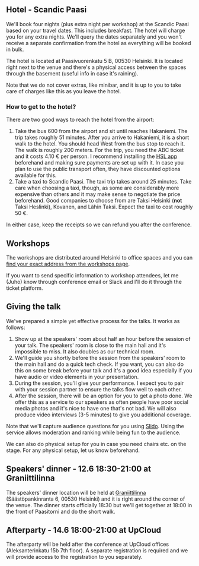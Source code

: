 ## Hotel - Scandic Paasi

We'll book four nights (plus extra night per workshop) at the Scandic Paasi based on your travel dates. This includes breakfast. The hotel will charge you for any extra nights. We'll query the dates separately and you won't receive a separate confirmation from the hotel as everything will be booked in bulk.

The hotel is located at Paasivuorenkatu 5 B, 00530 Helsinki. It is located right next to the venue and there's a physical access between the spaces through the basement (useful info in case it's raining).

Note that we do not cover extras, like minibar, and it is up to you to take care of charges like this as you leave the hotel.

### How to get to the hotel?

There are two good ways to reach the hotel from the airport:

1. Take the bus 600 from the airport and sit until reaches Hakaniemi. The trip takes roughly 51 minutes. After you arrive to Hakaniemi, it is a short walk to the hotel. You should head West from the bus stop to reach it. The walk is roughly 200 meters. For the trip, you need the ABC ticket and it costs 4.10 € per person. I recommend installing the [HSL app](https://www.hsl.fi/en/tickets-and-fares/hsl-app) beforehand and making sure payments are set up with it. In case you plan to use the public transport often, they have discounted options available for this.
2. Take a taxi to Scandic Paasi. The taxi trip takes around 25 minutes. Take care when choosing a taxi, though, as some are considerably more expensive than others and it may make sense to negotiate the price beforehand. Good companies to choose from are Taksi Helsinki (**not** Taksi Heslinki), Kovanen, and Lähin Taksi. Expect the taxi to cost roughly 50 €.

In either case, keep the receipts so we can refund you after the conference.

## Workshops

The workshops are distributed around Helsinki to office spaces and you can [find your exact address from the workshops page](/workshops/).

If you want to send specific information to workshop attendees, let me (Juho) know through conference email or Slack and I'll do it through the ticket platform.

## Giving the talk

We've prepared a simple yet effective process for the talks. It works as follows:

1. Show up at the speakers' room about half an hour before the session of your talk. The speakers' room is close to the main hall and it's impossible to miss. It also doubles as our technical room.
2. We'll guide you shortly before the session from the speakers' room to the main hall and do a quick tech check. If you want, you can also do this on some break before your talk and it's a good idea especially if you have audio or video elements in your presentation.
3. During the session, you'll give your performance. I expect you to pair with your session partner to ensure the talks flow well to each other.
4. After the session, there will be an option for you to get a photo done. We offer this as a service to our speakers as often people have poor social media photos and it's nice to have one that's not bad. We will also produce video interviews (3-5 minutes) to give you additional coverage.

Note that we'll capture audience questions for you using [Slido](https://www.slido.com/). Using the service allows moderation and ranking while being fun to the audience.

We can also do physical setup for you in case you need chairs etc. on the stage. For any physical setup, let us know beforehand.

## Speakers' dinner - 12.6 18:30-21:00 at Graniittilinna

The speakers' dinner location will be held at [Graniittilinna](https://www.graniittilinna.com/) (Säästöpankinranta 6, 00530 Helsinki) and it is right around the corner of the venue. The dinner starts officially 18:30 but we'll get together at 18:00 in the front of Paasitorni and do the short walk.

## Afterparty - 14.6 18:00-21:00 at UpCloud

The afterparty will be held after the conference at UpCloud offices (Aleksanterinkatu 15b 7th floor). A separate registration is required and we will provide access to the registration to you separately.
